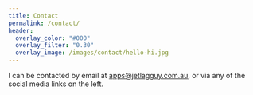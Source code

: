 ```yaml
---
title: Contact
permalink: /contact/
header:
  overlay_color: "#000"
  overlay_filter: "0.30"
  overlay_image: /images/contact/hello-hi.jpg
---
```


I can be contacted by email at <a href="mailto:apps@jetlagguy.com.au">apps@jetlagguy.com.au</a>, or via any of the social media links on the left.
